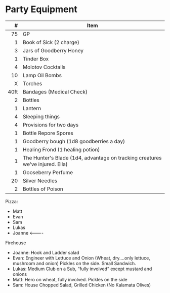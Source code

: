 
# Party Equipment

\#   | Item
--:  | ---------
75   | GP
1    | Book of Sick (2 charge)
3    | Jars of Goodberry Honey
1    | Tinder Box
4    | Molotov Cocktails
10   | Lamp Oil Bombs
X    | Torches
40ft | Bandages (Medical Check)
2    | Bottles
1    | Lantern
4    | Sleeping things
4    | Provisions for two days
1    | Bottle Repore Spores
1    | Goodberry bough (1d8 goodberries a day) 
1    | Healing Frond (1 healing potion)
1    | The Hunter's Blade (1d4, advantage on tracking creatures we've injured. Ella)
1    | Gooseberry Perfume
20   | Silver Needles
2    | Bottles of Poison

Pizza:
- Matt 
- Evan  
- Sam 
- Lukas  
- Joanne <----

Firehouse
- Joanne: Hook and Ladder salad
- Evan: Engineer with Lettuce and Onion (Wheat, dry....only lettuce, mushroom and onion) Pickles on the side. Small Sandwich.
- Lukas: Medium Club on a Sub, “fully involved” except mustard and onions
- Matt: Hero on wheat, fully involved. Pickles on the side
- Sam: House Chopped Salad, Grilled Chicken (No Kalamata Olives)

